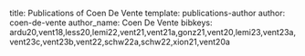 title: Publications of Coen De Vente
template: publications-author
author: coen-de-vente
author_name: Coen De Vente
bibkeys: ardu20,vent18,less20,lemi22,vent21,vent21a,gonz21,vent20,lemi23,vent23a,vent23c,vent23b,vent22,schw22a,schw22,xion21,vent20a